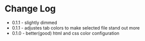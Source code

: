 # Change Log

* 0.1.1 - slightly dimmed 
* 0.1.1 - adjustes tab colors to make selected file stand out more
* 0.1.0 - better(good) html and css color configuration
